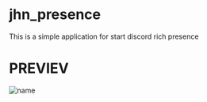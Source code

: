 # jhn_presence
This is a simple application for start discord rich presence
# PREVIEV
![name](https://media.discordapp.net/attachments/1014952779715989607/1016423288366436392/unknown.png)

